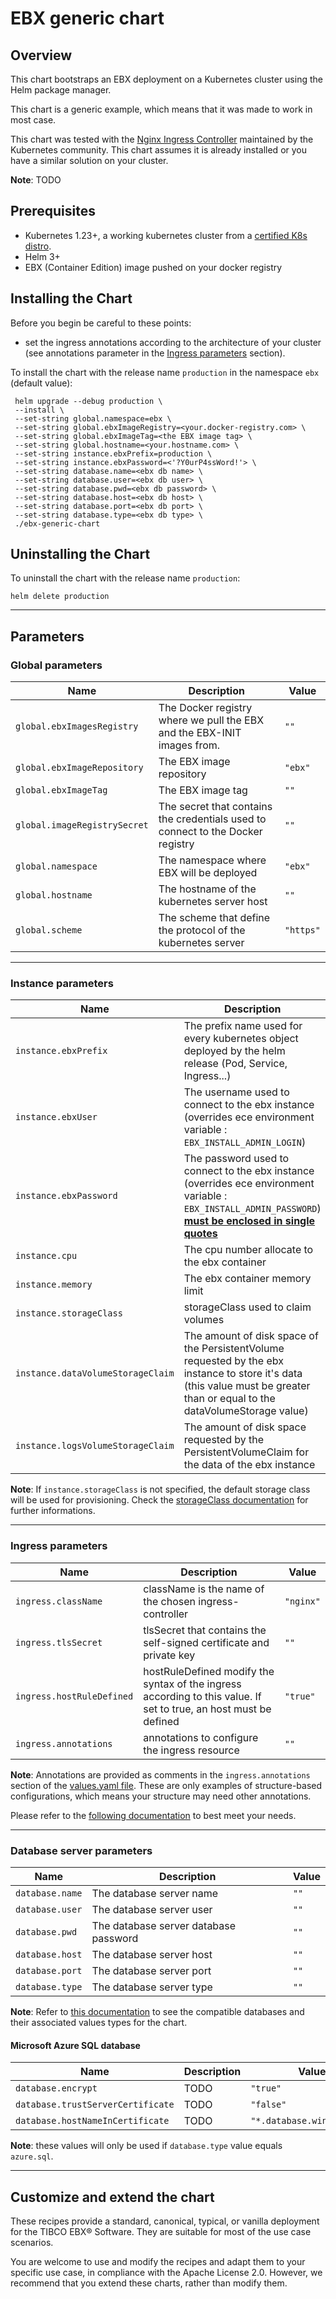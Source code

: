 

# EBX generic chart

## Overview

This chart bootstraps an EBX deployment on a Kubernetes cluster using the Helm package 
manager.

This chart is a generic example, which means that it was made to work in most case.

This chart was tested with the [Nginx Ingress Controller](https://github.com/kubernetes/ingress-nginx) 
maintained by the Kubernetes community. 
This chart assumes it is already installed or you have a similar solution on your cluster.

**Note**: 
  TODO

## Prerequisites

* Kubernetes 1.23+, a working kubernetes cluster from a [certified K8s distro](https://www.cncf.io/certification/software-conformance/).
* Helm 3+
* EBX (Container Edition) image pushed on your docker registry

## Installing the Chart

Before you begin be careful to these points: 
- set the ingress annotations according to the architecture of your cluster 
  (see annotations parameter in the [Ingress parameters](#Ingress-parameters) section).

To install the chart with the release name ```production``` in the namespace ```ebx``` (default value):

```
 helm upgrade --debug production \
 --install \
 --set-string global.namespace=ebx \
 --set-string global.ebxImageRegistry=<your.docker-registry.com> \
 --set-string global.ebxImageTag=<the EBX image tag> \
 --set-string global.hostname=<your.hostname.com> \
 --set-string instance.ebxPrefix=production \
 --set-string instance.ebxPassword=<'?Y0urP4ssWord!'> \
 --set-string database.name=<ebx db name> \
 --set-string database.user=<ebx db user> \
 --set-string database.pwd=<ebx db password> \
 --set-string database.host=<ebx db host> \
 --set-string database.port=<ebx db port> \
 --set-string database.type=<ebx db type> \
 ./ebx-generic-chart
```

## Uninstalling the Chart
To uninstall the chart with the release name ```production```:
```
helm delete production
```
----------

## Parameters

### Global parameters

| Name                         | Description                                                                     | Value        |
|------------------------------|---------------------------------------------------------------------------------|--------------|
| `global.ebxImagesRegistry`   | The Docker registry where we pull the EBX and the EBX-INIT images from.         | `""`         |
| `global.ebxImageRepository`  | The EBX image repository                                                        | `"ebx"`      |
| `global.ebxImageTag`         | The EBX image tag                                                               | `""`         |
| `global.imageRegistrySecret` | The secret that contains the credentials used to connect to the Docker registry | `""`         |
| `global.namespace`           | The namespace where EBX will be deployed                                        | `"ebx"`      |
| `global.hostname`            | The hostname of the kubernetes server host                                      | `""`         |
| `global.scheme`              | The scheme that define the protocol of the kubernetes server                    | `"https"`    |

----------

### Instance parameters

| Name                              | Description                                                                                                                                                                              | Value     |
|-----------------------------------|------------------------------------------------------------------------------------------------------------------------------------------------------------------------------------------|-----------|
| `instance.ebxPrefix`              | The prefix name used for every kubernetes object deployed by the helm release (Pod, Service, Ingress...)                                                                                 | `""`      |
| `instance.ebxUser`                | The username used to connect to the ebx instance (overrides ece environment variable : `EBX_INSTALL_ADMIN_LOGIN`)                                                                        | `"admin"` |
| `instance.ebxPassword`            | The password used to connect to the ebx instance (overrides ece environment variable : `EBX_INSTALL_ADMIN_PASSWORD`) <b><u>must be enclosed in single quotes<u><b>                       | `''`      |
| `instance.cpu`                    | The cpu number allocate to the ebx container                                                                                                                                             | `"2"`     |
| `instance.memory`                 | The ebx container memory limit                                                                                                                                                           | `"2Gi"`   |
| `instance.storageClass`           | storageClass used to claim volumes                                                                                                                                                       | `""`      |
| `instance.dataVolumeStorageClaim` | The amount of disk space of the PersistentVolume requested by the ebx instance to store it's data (this value must be greater than or equal to the dataVolumeStorage value)              | `"10Gi"`  |
| `instance.logsVolumeStorageClaim` | The amount of disk space requested by the PersistentVolumeClaim for the data of the ebx instance                                                                                         | `"2Gi"`   |

**Note**: If ```instance.storageClass``` is not specified, the default storage class will be used for provisioning.
Check the [storageClass documentation](https://kubernetes.io/blog/2017/03/dynamic-provisioning-and-storage-classes-kubernetes/) for further informations.

----------

### Ingress parameters

| Name                      | Description                                                                                                       | Value     |
|---------------------------|-------------------------------------------------------------------------------------------------------------------|-----------|
| `ingress.className`       | className is the name of the chosen ingress-controller                                                            | `"nginx"` |
| `ingress.tlsSecret`       | tlsSecret that contains the self-signed certificate and private key                                               | `""`      | 
| `ingress.hostRuleDefined` | hostRuleDefined modify the syntax of the ingress according to this value. If set to true, an host must be defined | `"true"`  |
| `ingress.annotations`     | annotations to configure the ingress resource                                                                     | `""`      |

**Note**: Annotations are provided as comments in the ```ingress.annotations``` section of the [values.yaml file](https://github.com/tibco/ebx-container-edition/blob/main/helm/chart/ebx-generic/ebx-generic-chart/values.yaml).
These are only examples of structure-based configurations, which means your structure may need other 
annotations.

Please refer to the 
[following documentation](https://kubernetes.github.io/ingress-nginx/user-guide/nginx-configuration/annotations/) 
to best meet your needs.

----------

### Database server parameters

| Name             | Description                           | Value   |
|------------------|---------------------------------------|---------|
| `database.name`  | The database server name              | `""`    |
| `database.user`  | The database server user              | `""`    |
| `database.pwd`   | The database server database password | `""`    |
| `database.host`  | The database server host              | `""`    |
| `database.port`  | The database server port              | `""`    |
| `database.type`  | The database server type              | `""`    |

**Note**: Refer to 
[this documentation](https://github.com/tibco/ebx-container-edition/blob/main/docs/databases-connectivity.md) 
to see the compatible databases and their associated values types for the chart.

#### Microsoft Azure SQL database

| Name                              | Description | Value                      |
|-----------------------------------|-------------|----------------------------|
| `database.encrypt`                | TODO        | `"true"`                   |
| `database.trustServerCertificate` | TODO        | `"false"`                  |
| `database.hostNameInCertificate`  | TODO        | `"*.database.windows.net"` |

**Note**: these values will only be used if ```database.type``` value equals ```azure.sql```.

----------

## Customize and extend the chart
These recipes provide a standard, canonical, typical, or vanilla deployment for the TIBCO EBX® Software. 
They are suitable for most of the use case scenarios.

You are welcome to use and modify the recipes and adapt them to your specific use case, 
in compliance with the Apache License 2.0. However, we recommend that you extend these charts, rather than modify them. 







           


